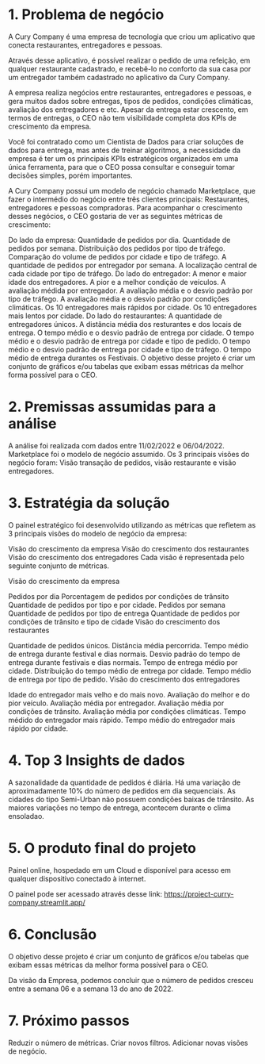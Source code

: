 # 1. Problema de negócio
A Cury Company é uma empresa de tecnologia que criou um aplicativo que conecta restaurantes, entregadores e pessoas.

Através desse aplicativo, é possível realizar o pedido de uma refeição, em qualquer restaurante cadastrado, e recebê-lo no conforto da sua casa por um entregador também cadastrado no aplicativo da Cury Company.

A empresa realiza negócios entre restaurantes, entregadores e pessoas, e gera muitos dados sobre entregas, tipos de pedidos, condições climáticas, avaliação dos entregadores e etc. Apesar da entrega estar crescento, em termos de entregas, o CEO não tem visibilidade completa dos KPIs de crescimento da empresa.

Você foi contratado como um Cientista de Dados para criar soluções de dados para entrega, mas antes de treinar algoritmos, a necessidade da empresa é ter um os principais KPIs estratégicos organizados em uma única ferramenta, para que o CEO possa consultar e conseguir tomar decisões simples, porém importantes.

A Cury Company possui um modelo de negócio chamado Marketplace, que fazer o intermédio do negócio entre três clientes principais: Restaurantes, entregadores e pessoas compradoras. Para acompanhar o crescimento desses negócios, o CEO gostaria de ver as seguintes métricas de crescimento:

Do lado da empresa:
Quantidade de pedidos por dia.
Quantidade de pedidos por semana.
Distribuição dos pedidos por tipo de tráfego.
Comparação do volume de pedidos por cidade e tipo de tráfego.
A quantidade de pedidos por entregador por semana.
A localização central de cada cidade por tipo de tráfego.
Do lado do entregador:
A menor e maior idade dos entregadores.
A pior e a melhor condição de veículos.
A avaliação médida por entregador.
A avaliação média e o desvio padrão por tipo de tráfego.
A avaliação média e o desvio padrão por condições climáticas.
Os 10 entregadores mais rápidos por cidade.
Os 10 entregadores mais lentos por cidade.
Do lado do restaurantes:
A quantidade de entregadores únicos.
A distância média dos resturantes e dos locais de entrega.
O tempo médio e o desvio padrão de entrega por cidade.
O tempo médio e o desvio padrão de entrega por cidade e tipo de pedido.
O tempo médio e o desvio padrão de entrega por cidade e tipo de tráfego.
O tempo médio de entrega durantes os Festivais.
O objetivo desse projeto é criar um conjunto de gráficos e/ou tabelas que exibam essas métricas da melhor forma possível para o CEO.

# 2. Premissas assumidas para a análise
A análise foi realizada com dados entre 11/02/2022 e 06/04/2022.
Marketplace foi o modelo de negócio assumido.
Os 3 principais visões do negócio foram: Visão transação de pedidos, visão restaurante e visão entregadores.

# 3. Estratégia da solução
O painel estratégico foi desenvolvido utilizando as métricas que refletem as 3 principais visões do modelo de negócio da empresa:

Visão do crescimento da empresa
Visão do crescimento dos restaurantes
Visão do crescimento dos entregadores
Cada visão é representada pelo seguinte conjunto de métricas.

Visão do crescimento da empresa

Pedidos por dia
Porcentagem de pedidos por condições de trânsito
Quantidade de pedidos por tipo e por cidade.
Pedidos por semana
Quantidade de pedidos por tipo de entrega
Quantidade de pedidos por condições de trânsito e tipo de cidade
Visão do crescimento dos restaurantes

Quantidade de pedidos únicos.
Distância média percorrida.
Tempo médio de entrega durante festival e dias normais.
Desvio padrão do tempo de entrega durante festivais e dias normais.
Tempo de entrega médio por cidade.
Distribuição do tempo médio de entrega por cidade.
Tempo médio de entrega por tipo de pedido.
Visão do crescimento dos entregadores

Idade do entregador mais velho e do mais novo.
Avaliação do melhor e do pior veículo.
Avaliação média por entregador.
Avaliação média por condições de trânsito.
Avaliação média por condições climáticas.
Tempo médido do entregador mais rápido.
Tempo médio do entregador mais rápido por cidade.

# 4. Top 3 Insights de dados
A sazonalidade da quantidade de pedidos é diária. Há uma variação de aproximadamente 10% do número de pedidos em dia sequenciais.
As cidades do tipo Semi-Urban não possuem condições baixas de trânsito.
As maiores variações no tempo de entrega, acontecem durante o clima ensoladao.

# 5. O produto final do projeto
Painel online, hospedado em um Cloud e disponível para acesso em qualquer dispositivo conectado à internet.

O painel pode ser acessado através desse link: https://project-curry-company.streamlit.app/

# 6. Conclusão
O objetivo desse projeto é criar um conjunto de gráficos e/ou tabelas que exibam essas métricas da melhor forma possível para o CEO.

Da visão da Empresa, podemos concluir que o número de pedidos cresceu entre a semana 06 e a semana 13 do ano de 2022.

# 7. Próximo passos
Reduzir o número de métricas.
Criar novos filtros.
Adicionar novas visões de negócio.
